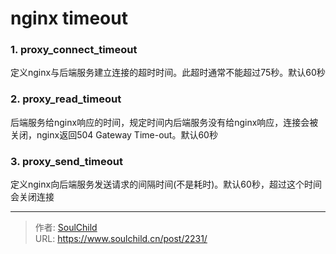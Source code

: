 # nginx timeout

<!--more-->
### 1. proxy_connect_timeout
定义nginx与后端服务建立连接的超时时间。此超时通常不能超过75秒。默认60秒

### 2. proxy_read_timeout
后端服务给nginx响应的时间，规定时间内后端服务没有给nginx响应，连接会被关闭，nginx返回504 Gateway Time-out。默认60秒

### 3. proxy_send_timeout
定义nginx向后端服务发送请求的间隔时间(不是耗时)。默认60秒，超过这个时间会关闭连接



---

> 作者: [SoulChild](https://www.soulchild.cn)  
> URL: https://www.soulchild.cn/post/2231/  

